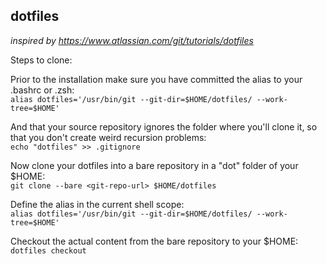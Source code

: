 ## dotfiles

*inspired by https://www.atlassian.com/git/tutorials/dotfiles*

Steps to clone:

Prior to the installation make sure you have committed the alias to your .bashrc or .zsh:  
`alias dotfiles='/usr/bin/git --git-dir=$HOME/dotfiles/ --work-tree=$HOME'` 

And that your source repository ignores the folder where you'll clone it, so that you don't create weird recursion problems:  
`echo "dotfiles" >> .gitignore`

Now clone your dotfiles into a bare repository in a "dot" folder of your $HOME:  
`git clone --bare <git-repo-url> $HOME/dotfiles`

Define the alias in the current shell scope:  
`alias dotfiles='/usr/bin/git --git-dir=$HOME/dotfiles/ --work-tree=$HOME'`

Checkout the actual content from the bare repository to your $HOME:  
`dotfiles checkout`
